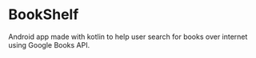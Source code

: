 # BookShelf
Android app made with kotlin to help user search for books over internet using Google Books API.  
